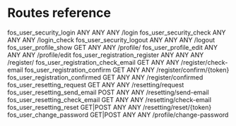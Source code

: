 Routes reference
===========================================

fos_user_security_login           ANY      ANY    ANY  /login
fos_user_security_check           ANY      ANY    ANY  /login_check
fos_user_security_logout          ANY      ANY    ANY  /logout
fos_user_profile_show             GET      ANY    ANY  /profile/
fos_user_profile_edit             ANY      ANY    ANY  /profile/edit
fos_user_registration_register    ANY      ANY    ANY  /register/
fos_user_registration_check_email GET      ANY    ANY  /register/check-email
fos_user_registration_confirm     GET      ANY    ANY  /register/confirm/{token}
fos_user_registration_confirmed   GET      ANY    ANY  /register/confirmed
fos_user_resetting_request        GET      ANY    ANY  /resetting/request
fos_user_resetting_send_email     POST     ANY    ANY  /resetting/send-email
fos_user_resetting_check_email    GET      ANY    ANY  /resetting/check-email
fos_user_resetting_reset          GET|POST ANY    ANY  /resetting/reset/{token}
fos_user_change_password          GET|POST ANY    ANY  /profile/change-password
